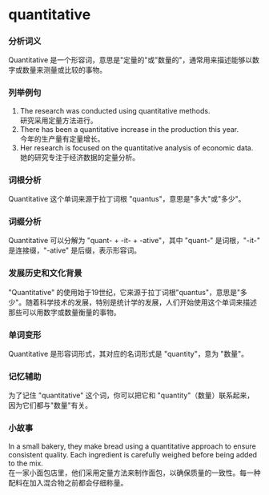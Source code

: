 # quantitative

### 分析词义

  

Quantitative 是一个形容词，意思是"定量的"或"数量的"，通常用来描述能够以数字或数量来测量或比较的事物。

  

### 列举例句

  

1.  The research was conducted using quantitative methods.  
    研究采用定量方法进行。
2.  There has been a quantitative increase in the production this year.  
    今年的生产量有定量增长。
3.  Her research is focused on the quantitative analysis of economic data.  
    她的研究专注于经济数据的定量分析。

  

### 词根分析

  

Quantitative 这个单词来源于拉丁词根 "quantus"，意思是"多大"或"多少"。

  

### 词缀分析

  

Quantitative 可以分解为 "quant- + -it- + -ative"，其中 "quant-" 是词根，"-it-" 是连接缀，"-ative" 是后缀，表示形容词。

  

### 发展历史和文化背景

  

"Quantitative" 的使用始于19世纪，它来源于拉丁词根"quantus"，意思是"多少"。随着科学技术的发展，特别是统计学的发展，人们开始使用这个单词来描述那些可以用数字或数量衡量的事物。

  

### 单词变形

  

Quantitative 是形容词形式，其对应的名词形式是 "quantity"，意为 "数量"。

  

### 记忆辅助

  

为了记住 "quantitative" 这个词，你可以把它和 "quantity"（数量）联系起来，因为它们都与"数量"有关。

  

### 小故事

  

In a small bakery, they make bread using a quantitative approach to ensure consistent quality. Each ingredient is carefully weighed before being added to the mix.  
在一家小面包店里，他们采用定量方法来制作面包，以确保质量的一致性。每一种配料在加入混合物之前都会仔细称量。
